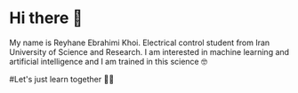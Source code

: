 # Hi there 👋

My name is Reyhane Ebrahimi Khoi.
Electrical control student from Iran University of Science and Research.
I am interested in machine learning and artificial intelligence and I am trained in this science 🤓

#Let's just learn together 🦾😉
